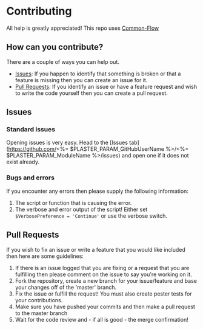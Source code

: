 # Contributing
All help is greatly appreciated! This repo uses [Common-Flow](https://commonflow.org/)

## How can you contribute?
There are a couple of ways you can help out.
* [Issues](#Issues): If you happen to identify that something is broken or that a feature is missing then you can create an issue for it.
* [Pull Requests](#Pull-Requests): If you identify an issue or have a feature request and wish to write the code yourself then you can create a pull request.

## Issues
### Standard issues
Opening issues is very easy. Head to the [Issues tab](https://github.com/<%= $PLASTER_PARAM_GitHubUserName %>/<%= $PLASTER_PARAM_ModuleName %>/issues) and open one if it does not exist already.
### Bugs and errors
If you encounter any errors then please supply the following information:
1. The script or function that is causing the error.
2. The verbose and error output of the script! Either set `$VerbosePreference = 'Continue'` or use the verbose switch.

## Pull Requests
If you wish to fix an issue or write a feature that you would like included then here are some guidelines:
1. If there is an issue logged that you are fixing or a request that you are fulfilling then please comment on the issue to say you're working on it.
2. Fork the repository, create a new branch for your issue/feature and base your changes off of the 'master' branch.
3. Fix the issue or fulfill the request! You must also create pester tests for your contributions.
4. Make sure you have pushed your commits and then make a pull request to the master branch
5. Wait for the code review and - if all is good - the merge confirmation!
